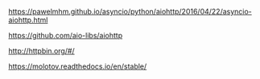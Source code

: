 https://pawelmhm.github.io/asyncio/python/aiohttp/2016/04/22/asyncio-aiohttp.html

https://github.com/aio-libs/aiohttp

http://httpbin.org/#/

https://molotov.readthedocs.io/en/stable/